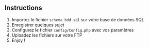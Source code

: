 

## Instructions

1. Importez le fichier `schema_bdd.sql` sur votre base de données SQL
2. Enregistrer quelques sujet
3. Configurez le fichier `config/Config.php` avec vos paramètres
4. Uploadez les fichiers sur votre FTP
5. Enjoy !



